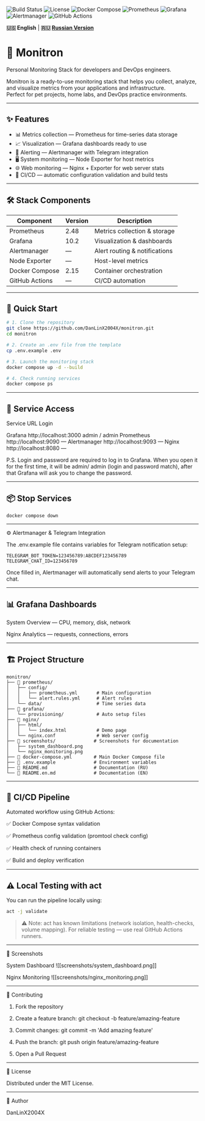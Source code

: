 ![Build Status](https://img.shields.io/github/actions/workflow/status/DanLinX2004X/monitron/docker-compose-test.yml?branch=main)
![License](https://img.shields.io/badge/license-MIT-green)
![Docker Compose](https://img.shields.io/badge/Docker%20Compose-v2.15-blue?logo=docker&logoColor=white)
![Prometheus](https://img.shields.io/badge/prometheus-v2.48-orange)
![Grafana](https://img.shields.io/badge/grafana-10.2-purple)
![Alertmanager](https://img.shields.io/badge/alertmanager-active-red)
![GitHub Actions](https://img.shields.io/badge/GitHub_Actions-2088FF?logo=github-actions)

**🇺🇸 English** | **🇷🇺 [Russian Version](README.ru.md)**

# 🚀 Monitron

Personal Monitoring Stack for developers and DevOps engineers.

Monitron is a ready-to-use monitoring stack that helps you collect, analyze, and visualize metrics from your applications and infrastructure.  
Perfect for pet projects, home labs, and DevOps practice environments.

---

## ✨ Features

- 📊 Metrics collection — Prometheus for time-series data storage  
- 📈 Visualization — Grafana dashboards ready to use  
- 🚨 Alerting — Alertmanager with Telegram integration  
- 🖥 System monitoring — Node Exporter for host metrics  
- 🌐 Web monitoring — Nginx + Exporter for web server stats  
- 🔄 CI/CD — automatic configuration validation and build tests  

---

## 🛠 Stack Components

| Component | Version | Description |
|------------|----------|-------------|
| Prometheus | 2.48 | Metrics collection & storage |
| Grafana | 10.2 | Visualization & dashboards |
| Alertmanager | — | Alert routing & notifications |
| Node Exporter | — | Host-level metrics |
| Docker Compose | 2.15 | Container orchestration |
| GitHub Actions | — | CI/CD automation |

---

## 🚀 Quick Start

```bash
# 1. Clone the repository
git clone https://github.com/DanLinX2004X/monitron.git
cd monitron

# 2. Create an .env file from the template
cp .env.example .env

# 3. Launch the monitoring stack
docker compose up -d --build

# 4. Check running services
docker compose ps
```

---

## 🔗 Service Access

Service URL Login

Grafana http://localhost:3000 admin / admin
Prometheus http://localhost:9090 —
Alertmanager http://localhost:9093 —
Nginx http://localhost:8080 —

P.S. Login and password are required to log in to Grafana. When you open it for the first time, it will be admin/ admin (login and password match), after that Grafana will ask you to change the password.

---

## 📦 Stop Services

```
docker compose down
```

---

⚙️ Alertmanager & Telegram Integration

The .env.example file contains variables for Telegram notification setup:

```text
TELEGRAM_BOT_TOKEN=123456789:ABCDEF123456789
TELEGRAM_CHAT_ID=123456789
```

Once filled in, Alertmanager will automatically send alerts to your Telegram chat.


---

## 📊 Grafana Dashboards

System Overview — CPU, memory, disk, network

Nginx Analytics — requests, connections, errors



---

## 🏗 Project Structure

```text
monitron/
├── 📁 prometheus/
│   ├── config/
│   │   ├── prometheus.yml       # Main configuration
│   │   └── alert.rules.yml      # Alert rules
│   └── data/                    # Time series data
├── 📁 grafana/
│   └── provisioning/            # Auto setup files
├── 📁 nginx/
│   ├── html/
│   │   └── index.html           # Demo page
│   └── nginx.conf               # Web server config
├── 📁 screenshots/              # Screenshots for documentation
│   ├── system_dashboard.png
│   └── nginx_monitoring.png
├── 🐳 docker-compose.yml        # Main Docker Compose file
├── 📜 .env.example              # Environment variables
├── 📘 README.md                 # Documentation (RU)
└── 📘 README.en.md              # Documentation (EN)
```

---

## 🔄 CI/CD Pipeline

Automated workflow using GitHub Actions:

✅ Docker Compose syntax validation

✅ Prometheus config validation (promtool check config)

✅ Health check of running containers

✅ Build and deploy verification



---

## ⚠️ Local Testing with act

You can run the pipeline locally using:

```bash
act -j validate
```

> ⚠️ Note: act has known limitations (network isolation, health-checks, volume mapping).
For reliable testing — use real GitHub Actions runners.


---

📸 Screenshots

System Dashboard
![[screenshots/system_dashboard.png]]



Nginx Monitoring
![[screenshots/nginx_monitoring.png]]




---

🤝 Contributing

1. Fork the repository


2. Create a feature branch: git checkout -b feature/amazing-feature


3. Commit changes: git commit -m 'Add amazing feature'


4. Push the branch: git push origin feature/amazing-feature


5. Open a Pull Request




---

📄 License

Distributed under the MIT License.


---

👤 Author

DanLinX2004X

